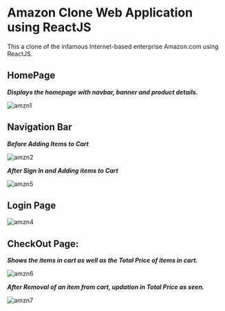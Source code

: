 # Amazon Clone Web Application using ReactJS

This a clone of the infamous Internet-based enterprise Amazon.com using ReactJS.

## HomePage

**_Displays the homepage with navbar, banner and product details._**

![amzn1](https://user-images.githubusercontent.com/44310675/104288026-452cc680-54dd-11eb-87cd-65da444d73c8.png)

## Navigation Bar

**_Before Adding Items to Cart_**

![amzn2](https://user-images.githubusercontent.com/44310675/104288030-46f68a00-54dd-11eb-8d5c-06f97bb95af4.png)

**_After Sign In and Adding items to Cart_**

![amzn5](https://user-images.githubusercontent.com/44310675/104288038-4827b700-54dd-11eb-8bab-d48e552e479a.png)

## Login Page

![amzn4](https://user-images.githubusercontent.com/44310675/104288035-478f2080-54dd-11eb-92b0-9f84020a66c0.png)

## CheckOut Page:

**_Shows the items in cart as well as the Total Price of items in cart._**

![amzn6](https://user-images.githubusercontent.com/44310675/104288042-4827b700-54dd-11eb-90ee-f46ac4cf874b.png)

**_After Removal of an item from cart, updation in Total Price as seen._**

![amzn7](https://user-images.githubusercontent.com/44310675/104288043-48c04d80-54dd-11eb-858b-15645b936203.png)

